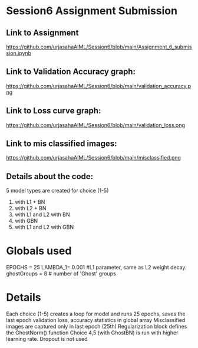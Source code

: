 # Session6 Assignment Submission

## Link to Assignment
https://github.com/urjasahaAIML/Session6/blob/main/Assignment_6_submission.ipynb

## Link to Validation Accuracy graph:
https://github.com/urjasahaAIML/Session6/blob/main/validation_accuracy.png

## Link to Loss curve graph:
https://github.com/urjasahaAIML/Session6/blob/main/validation_loss.png

## Link to mis classified images:
https://github.com/urjasahaAIML/Session6/blob/main/misclassified.png


## Details about the code:
5 model types are created for choice (1-5)
1. with L1 + BN
2. with L2 + BN
3. with L1 and L2 with BN
4. with GBN
5. with L1 and L2 with GBN


# Globals used
EPOCHS = 25
LAMBDA_1= 0.001  #L1 parameter, same as L2 weight decay. 
ghostGroups = 8 # number of 'Ghost' groups

# Details
Each choice (1-5) creates a loop for model and runs 25 epochs, saves the last epoch validation loss, accuracy statistics in global array
Misclassified images are captured only in last epoch (25th)
Regularization block defines the GhostNorm() function
Choice 4,5 (with GhostBN) is run with higher learning rate.
Dropout is not used


